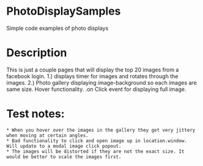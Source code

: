 PhotoDisplaySamples
===================
Simple code examples of photo displays 

Description 
====================

 This is just a couple pages that will display the top 20 images from a facebook login. 1.) displays timer for images and rotates through the images. 2.) Photo gallery displaying image-background so each images are same size. Hover functionality. .on Click event for displaying full image. 

Test notes: 
===================

    * When you hover over the images in the gallery they get very jittery when moving at certain angles. 
    * Bad functionality to click and open image up in location.window. Will update to a modal image click popout. 
    * The images will be distorted if they are not the exact size. It would be better to scale the images first.

